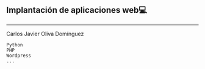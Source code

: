 ## Implantación de aplicaciones web💻
-----
Carlos Javier Oliva Domínguez
~~~
Python
PHP
Wordpress
...
~~~
